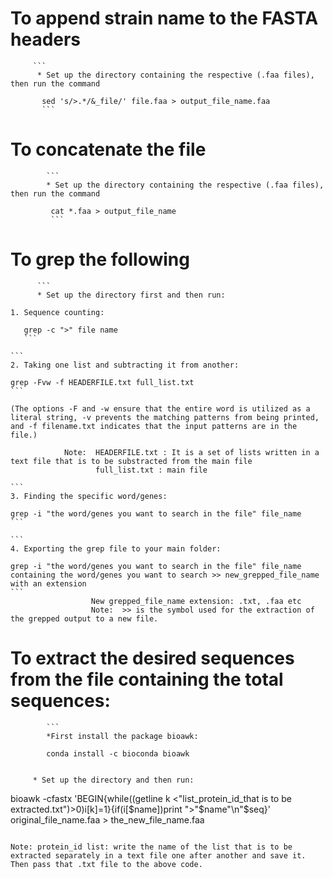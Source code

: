 
 # To append strain name to the FASTA headers
          
         ```
          * Set up the directory containing the respective (.faa files), then run the command
           
           sed 's/>.*/&_file/' file.faa > output_file_name.faa
           ```


 # To concatenate the file
       
            ```
            * Set up the directory containing the respective (.faa files), then run the command
                
             cat *.faa > output_file_name
             ```

     
 # To grep the following
     
          ```
          * Set up the directory first and then run:
          
    1. Sequence counting: 
    
       grep -c ">" file name
       ```
    
    ```
    2. Taking one list and subtracting it from another:
    
    grep -Fvw -f HEADERFILE.txt full_list.txt 
    ```
    
    (The options -F and -w ensure that the entire word is utilized as a literal string, -v prevents the matching patterns from being printed, and -f filename.txt indicates that the input patterns are in the file.)
     
                Note:  HEADERFILE.txt : It is a set of lists written in a text file that is to be substracted from the main file
                       full_list.txt : main file
                                            
    ```
    3. Finding the specific word/genes: 
    
    grep -i "the word/genes you want to search in the file" file_name 
    ```
    
    ```
    4. Exporting the grep file to your main folder: 
    
    grep -i "the word/genes you want to search in the file" file_name containing the word/genes you want to search >> new_grepped_file_name with an extension
    ```              
                      New grepped_file_name extension: .txt, .faa etc
                      Note:  >> is the symbol used for the extraction of the grepped output to a new file.
                      


   
   # To extract the desired sequences from the file containing the total sequences:
    
            ```
            *First install the package bioawk:
        
            conda install -c bioconda bioawk
                
                
         * Set up the directory and then run:
         
       
bioawk -cfastx 'BEGIN{while((getline k <"list_protein_id_that is to be extracted.txt")>0)i[k]=1}{if(i[$name])print ">"$name"\n"$seq}' original_file_name.faa > the_new_file_name.faa
```

Note: protein_id list: write the name of the list that is to be extracted separately in a text file one after another and save it. Then pass that .txt file to the above code.
